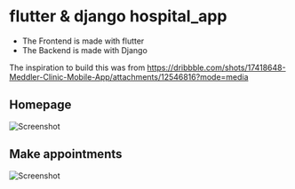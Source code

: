 # flutter & django hospital_app
- The Frontend is made with flutter
- The Backend is made with Django

The inspiration to build this was from https://dribbble.com/shots/17418648-Meddler-Clinic-Mobile-App/attachments/12546816?mode=media


## Homepage
![Screenshot](flutter/assets/readme/doc1.png)


## Make appointments
![Screenshot](flutter/assets/readme/doc2.png)


